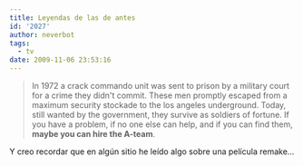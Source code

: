 ```yaml
---
title: Leyendas de las de antes
id: '2027'
author: neverbot
tags:
  - tv
date: 2009-11-06 23:53:16
---
```


> In 1972 a crack commando unit was sent to prison by a military court for a crime they didn't commit. These men promptly escaped from a maximum security stockade to the los angeles underground. Today, still wanted by the government, they survive as soldiers of fortune. If you have a problem, if no one else can help, and if you can find them, **maybe you can hire the A-team**.

Y creo recordar que en algún sitio he leído algo sobre una película remake...